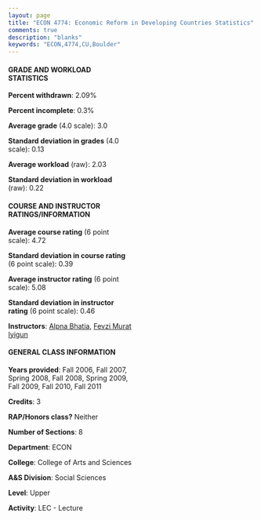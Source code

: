 ```yaml
---
layout: page
title: "ECON 4774: Economic Reform in Developing Countries Statistics"
comments: true
description: "blanks"
keywords: "ECON,4774,CU,Boulder"
---
```

<head>
<script src="https://ajax.googleapis.com/ajax/libs/jquery/2.1.3/jquery.min.js"></script>
<script src="https://dl.dropboxusercontent.com/s/pc42nxpaw1ea4o9/highcharts.js?dl=0"></script>
<!-- <script src="../assets/js/highcharts.js"></script> -->
<style type="text/css">@font-face {
	font-family: "Bebas Neue";
	src: url(https://www.filehosting.org/file/details/544349/BebasNeue Regular.otf) format("opentype");
	}
	h1.Bebas { 
		font-family: "Bebas Neue", Verdana, Tahoma;
	}
</style>
</head>
<body>
	<div id="container" style="float: right; width: 45%; height: 88%; margin-left: 2.5%; margin-right: 2.5%;"></div>
	<script language="JavaScript">
		$(document).ready(function() {
		var chart = {type: 'column'};
		var title = {text: 'Grade Distribution'};
		var xAxis = {categories: ['A','B','C','D','F'],crosshair: true};
		var yAxis = {min: 0,title: {text: 'Percentage'}};
		var tooltip = {headerFormat: '<center><b><span style="font-size:20px">{point.key}</span></b></center>',
		               pointFormat: '<td style="padding:0"><b>{point.y:.1f}%</b></td>',
		               footerFormat: '</table>',shared: true,useHTML: true};
		var plotOptions = {column: {pointPadding: 0.0,borderWidth: 0}};  
		var credits = {enabled: false};var series= [{name: 'Percent',data: [32.38,46.57,16.75,1.68,2.62,]}];
		var json = {};
		json.chart = chart;
		json.title = title;
		json.tooltip = tooltip;
		json.xAxis = xAxis;
		json.yAxis = yAxis;  
		json.series = series;
		json.plotOptions = plotOptions;  
		json.credits = credits;
		$('#container').highcharts(json);
	});
	</script>
</body>
			   
#### GRADE AND WORKLOAD STATISTICS

**Percent withdrawn**: 2.09%

**Percent incomplete**: 0.3%

**Average grade** (4.0 scale): 3.0

**Standard deviation in grades** (4.0 scale): 0.13

**Average workload** (raw): 2.03

**Standard deviation in workload** (raw): 0.22

#### COURSE AND INSTRUCTOR RATINGS/INFORMATION

**Average course rating** (6 point scale): 4.72

**Standard deviation in course rating** (6 point scale): 0.39

**Average instructor rating** (6 point scale): 5.08

**Standard deviation in instructor rating** (6 point scale): 0.46

**Instructors**: <a href='../../instructors/Alpna_Bhatia'>Alpna Bhatia</a>, <a href='../../instructors/Fevzi_Murat_Iyigun'>Fevzi Murat Iyigun</a>

#### GENERAL CLASS INFORMATION

**Years provided**: Fall 2006, Fall 2007, Spring 2008, Fall 2008, Spring 2009, Fall 2009, Fall 2010, Fall 2011

**Credits**: 3

**RAP/Honors class?** Neither

**Number of Sections**: 8

**Department**: ECON

**College**: College of Arts and Sciences

**A&S Division**: Social Sciences

**Level**: Upper

**Activity**: LEC - Lecture
